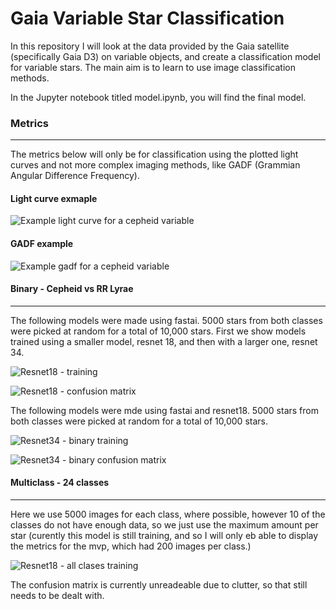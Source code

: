 # Gaia Variable Star Classification
In this repository I will look at the data provided by the Gaia satellite (specifically Gaia D3) on variable objects, and create a classification model for variable stars.
The main aim is to learn to use image classification methods.

In the Jupyter notebook titled model.ipynb, you will find the final model.


### Metrics
---

The metrics below will only be for classification using the plotted light curves and not more complex imaging methods, like GADF (Grammian Angular Difference Frequency).

#### Light curve exmaple
![Example light curve for a cepheid variable](data/light_curve/CEP/1306279466601099904.png)

#### GADF example
![Example gadf for a cepheid variable](data/GAF/cepheid/1454784317416279168.png)

#### Binary - Cepheid vs RR Lyrae
---
The following models were made using fastai. 5000 stars from both classes were picked at random for a total of 10,000 stars. First we show models trained using a smaller model, resnet 18, and then with a larger one, resnet 34.

![Resnet18 - training](metrics/light_curve/resnet18_all_passbands_10000_remove_rejected.png)


![Resnet18 - confusion matrix](metrics/light_curve/resnet18_all_passbands_10000_remove_rejected_cm.png)

The following models were mde using fastai and resnet18. 5000 stars from both classes were picked at random for a total of 10,000 stars.

![Resnet34 - binary training](metrics/light_curve/resnet34_all_passbands_10000_remove_rejected.png)


![Resnet34 - binary confusion matrix](metrics/light_curve/resnet34_all_passbands_10000_remove_rejected_cm.png)


#### Multiclass - 24 classes
---
Here we use 5000 images for each class, where possible, however 10 of the classes do not have enough data, so we just use the maximum amount per star (curently this model is still training, and so I will only eb able to display the metrics for the mvp, which had 200 images per class.)

![Resnet18 - all clases training](metrics/light_curve/All_var_type/200_resnet18.png)

The confusion matrix is currently unreadeable due to clutter, so that still needs to be dealt with.